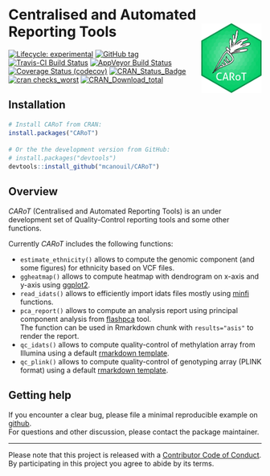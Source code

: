 
<!-- README.md is generated from README.Rmd. Please edit that file -->

# Centralised and Automated Reporting Tools <img src="man/figures/carot_hex.png" align="right" width="120" />

<!-- badges: start -->

[![Lifecycle:
experimental](https://img.shields.io/badge/lifecycle-experimental-orange.svg)](https://www.tidyverse.org/lifecycle/#experimental)
[![GitHub
tag](https://img.shields.io/github/tag/mcanouil/CARoT.svg?label=%22latest%20tag%22)](https://github.com/mcanouil/CARoT)
[![Travis-CI Build
Status](https://travis-ci.org/mcanouil/CARoT.svg?branch=master)](https://travis-ci.org/mcanouil/CARoT)
[![AppVeyor Build
Status](https://ci.appveyor.com/api/projects/status/github/mcanouil/CARoT?branch=master&svg=true)](https://ci.appveyor.com/project/mcanouil/CARoT)
[![Coverage Status
(codecov)](https://codecov.io/gh/mcanouil/CARoT/branch/master/graph/badge.svg)](https://codecov.io/gh/mcanouil/CARoT)
[![CRAN\_Status\_Badge](http://www.r-pkg.org/badges/version-ago/CARoT)](https://cran.r-project.org/package=CARoT)
[![cran
checks\_worst](https://cranchecks.info/badges/worst/CARoT)](https://cran.r-project.org/web/checks/check_results_CARoT.html)
[![CRAN\_Download\_total](http://cranlogs.r-pkg.org/badges/grand-total/CARoT)](https://cran.r-project.org/package=CARoT)
<!--[![CII Best Practices](https://bestpractices.coreinfrastructure.org/projects/2719/badge)](https://bestpractices.coreinfrastructure.org/projects/2719)-->
<!--[![cran checks_summary](https://cranchecks.info/badges/summary/CARoT)](https://cran.r-project.org/web/checks/check_results_CARoT.html)-->
<!--[![CRAN_Download_month](http://cranlogs.r-pkg.org/badges/CARoT?color=brightgreen)](https://cran.r-project.org/package=CARoT)-->
<!--[![Coverage Status (coveralls)](https://coveralls.io/repos/github/mcanouil/CARoT/badge.svg?branch=master)](https://coveralls.io/github/mcanouil/CARoT?branch=master)-->
<!-- badges: end -->

## Installation

``` r
# Install CARoT from CRAN:
install.packages("CARoT")

# Or the the development version from GitHub:
# install.packages("devtools")
devtools::install_github("mcanouil/CARoT")
```

## Overview

*CARoT* (Centralised and Automated Reporting Tools) is an under
development set of Quality-Control reporting tools and some other
functions.

Currently *CARoT* includes the following functions:

  - `estimate_ethnicity()` allows to compute the genomic component (and
    some figures) for ethnicity based on VCF files.
  - `ggheatmap()` allows to compute heatmap with dendrogram on x-axis
    and y-axis using [ggplot2](https://ggplot2.tidyverse.org/).
  - `read_idats()` allows to efficiently import idats files mostly using
    [minfi](https://doi.org/doi:10.18129/B9.bioc.minfi) functions.
  - `pca_report()` allows to compute an analysis report using principal
    component analysis from
    [flashpca](https://github.com/gabraham/flashpca) tool.  
    The function can be used in Rmarkdown chunk with `results="asis"` to
    render the report.
  - `qc_idats()` allows to compute quality-control of methylation array
    from Illumina using a default [rmarkdown
    template](inst/rmarkdown/qc_idats.Rmd).
  - `qc_plink()` allows to compute quality-control of genotyping array
    (PLINK format) using a default [rmarkdown
    template](inst/rmarkdown/qc_plink.Rmd).

## Getting help

If you encounter a clear bug, please file a minimal reproducible example
on [github](https://github.com/mcanouil/CARoT/issues).  
For questions and other discussion, please contact the package
maintainer.

-----

Please note that this project is released with a [Contributor Code of
Conduct](.github/CODE_OF_CONDUCT.md).  
By participating in this project you agree to abide by its terms.
